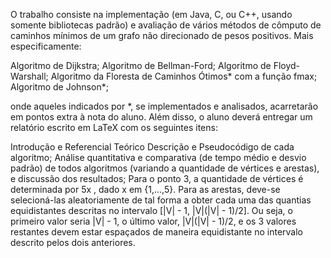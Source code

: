 O trabalho consiste na implementação (em Java, C, ou C++, usando somente bibliotecas padrão) e avaliação de vários métodos de cômputo de caminhos mínimos de um grafo não direcionado de pesos positivos. Mais especificamente:

Algoritmo de Dijkstra;
Algoritmo de Bellman-Ford;
Algoritmo de Floyd-Warshall;
Algoritmo da Floresta de Caminhos Ótimos* com a função fmax;
Algoritmo de Johnson*;

onde aqueles indicados por *, se implementados e analisados, acarretarão em pontos extra à nota do aluno. Além disso, o aluno deverá entregar um relatório escrito em LaTeX com os seguintes itens:

Introdução e Referencial Teórico
Descrição e Pseudocódigo de cada algoritmo;
Análise quantitativa e comparativa (de tempo médio e desvio padrão) de todos algoritmos (variando a quantidade de vértices e arestas), e discussão dos resultados;
Para o ponto 3, a quantidade de vértices é determinada por 5x , dado x em {1,...,5}. Para as arestas, deve-se selecioná-las aleatoriamente de tal forma a obter cada uma das quantias equidistantes descritas no intervalo [|V| - 1, |V|(|V| - 1)/2]. Ou seja, o primeiro valor seria |V| - 1, o último valor, |V|(|V| - 1)/2, e os 3 valores restantes devem estar espaçados de maneira equidistante no intervalo descrito pelos dois anteriores.
